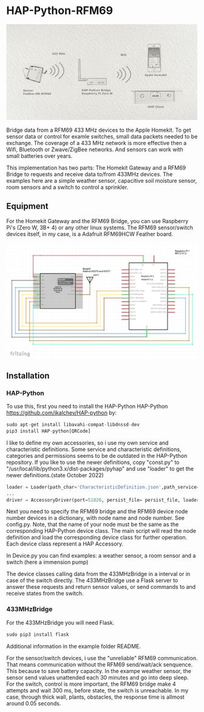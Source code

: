 
# HAP-Python-RFM69

![Title](Image1.png "Title")

Bridge data from a RFM69 433 MHz devices to the Apple Homekit. To get sensor data or control for examle switches, small data packets needed to be exchange. The coverage of a 433 MHz network is more effective then a Wifi, Bluetooth or Zwave/ZigBee networks. And sensors can work with small batteries over years.  

This implementation has two parts: The Homekit Gateway and a RFM69 Bridge to requests and receive data to/from 433MHz devices. The examples here are a simple weather sensor, capacitive soil moisture sensor, room sensors and a switch to control a sprinkler.

## Equipment

For the Homekit Gateway and the RFM69 Bridge,  you can use Raspberry Pi's (Zero W, 3B+ 4) or any other linux systems.
The RFM69 sensor/switch devices itself, in my case, is a Adafruit RFM69HCW Feather board.

![Title](fritzing.png "Title")

## Installation

### HAP-Python

To use this, first you need to install the HAP-Python HAP-Python <https://github.com/ikalchev/HAP-python> by:

```python
sudo apt-get install libavahi-compat-libdnssd-dev
pip3 install HAP-python[QRCode]
```

I like to define my own accessories, so i use my own service and characteristic definitions.
Some service and characteristic definitions, categories and permissions seems to be de outdated in the HAP-Python repository. If you like to use the newer definitions, copy "const.py" to "/usr/local/lib/python3.x/dist-packages/pyhap" and use "loader" to get the newer definitions.(state October 2022)

```python
loader = Loader(path_char='CharacteristicDefinition.json',path_service='ServiceDefinition.json')
...
driver = AccessoryDriver(port=51826, persist_file= persist_file, loader=loader)
```

Next you need to specify the RFM69 bridge and the RFM69 device node number devices in a dictionary, with node name and node number. See config.py. Note, that the name of your node must be the same as the corresponding HAP-Python device class.
The main script will read the node definition and load the corresponding device class for further operation. Each device class represent a HAP Accessory.

In Device.py you can find examples: a weather sensor, a room sensor and a switch (here a immension pump)

The device classes calling data from the 433MHzBridge in a interval or in case of the switch directly. The 433MHzBridge use a Flask server to answer these requests and return sensor values, or send commands to and receive states from the switch.


### 433MHzBridge

For the 433MHzBridge you will need Flask.

```python
sudo pip3 install flask

```
Additional information in the example folder README.

For the sensor/switch devices, i use the "unreliable" RFM69 communication. That means communication without the RFM69 send/wait/ack senquence. This because to save battery capacity. In the exampe weather sensor, the sensor  send values unattended each 30 minutes and go into deep sleep. For the switch, control is more important,  the RFM69 bridge make 4 attempts and wait 300 ms, before state, the switch is unreachable. In my case, through thick wall, plants, obstacles, the response time is allmost around 0.05 seconds.
